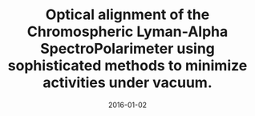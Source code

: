 ---
title: "Optical alignment of the Chromospheric Lyman-Alpha SpectroPolarimeter using sophisticated methods to minimize activities under vacuum."
collection: publications
permalink: /publications/2016-giono1
date: 2016-01-02
line_author: '<b>G. Giono</b>, Y. Katsukawa, R. Ishikawa, N. Narukage, R. Kano, M. Kubo, S. Ishikawa, T. Bando, H. Hara, Y. Suematsu, A. Winebarger, K. Kobayashi, F. Auchère, J. Trujillo Bueno'
line_title: "“Optical alignment of the Chromospheric Lyman-Alpha SpectroPolarimeter using sophisticated methods to minimize activities under vacuum.”"
line_journal: '<i>Proceedings of the SPIE</i>, Volume 9905, (2016)'
doi: '10.1117/12.1232312'
---